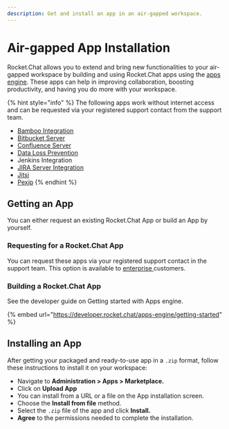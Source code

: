 ```yaml
---
description: Get and install an app in an air-gapped workspace.
---
```


# Air-gapped App Installation

Rocket.Chat allows you to extend and bring new functionalities to your air-gapped workspace by building and using Rocket.Chat apps using the [apps engine](https://developer.rocket.chat/apps-engine/rocket.chat-apps-engine). These apps can help in improving collaboration, boosting productivity, and having you do more with your workspace.

{% hint style="info" %}
The following apps work without internet access and can be requested via your registered support contact from the support team.

* [Bamboo Integration](../../extend-rocket.chat-capabilities/rocket.chat-marketplace/rocket.chat-public-apps-guides/atlassian/bamboo-integration.md)
* [Bitbucket Server](../../extend-rocket.chat-capabilities/rocket.chat-marketplace/rocket.chat-public-apps-guides/atlassian/bitbucket-server-integration.md)
* [Confluence Server](../../extend-rocket.chat-capabilities/rocket.chat-marketplace/rocket.chat-public-apps-guides/atlassian/confluence-server-integration.md)
* [Data Loss Prevention](../../extend-rocket.chat-capabilities/rocket.chat-marketplace/rocket.chat-public-apps-guides/data-loss-prevention-dlp-app.md)
* Jenkins Integration
* [JIRA Server Integration](../../extend-rocket.chat-capabilities/rocket.chat-marketplace/rocket.chat-public-apps-guides/atlassian/jira-server-integration.md)
* [Jitsi](../../use-rocket.chat/rocket.chat-conference-call/conference-call-admin-guide/jitsi-app.md)
* [Pexip](../../use-rocket.chat/rocket.chat-conference-call/conference-call-admin-guide/pexip-app.md)
{% endhint %}

## Getting an App

You can either request an existing Rocket.Chat App or build an App by yourself.

### &#x20;Requesting for a Rocket.Chat App

You can request these apps via your registered support contact in the support team. This option is available to [enterprise ](https://www.rocket.chat/pricing)customers.

### Building a Rocket.Chat App

See the developer guide on Getting started with Apps engine.

{% embed url="https://developer.rocket.chat/apps-engine/getting-started" %}

## Installing an App

After getting your packaged and ready-to-use app in a `.zip` format, follow these instructions to install it on your workspace:

* Navigate to **Administration > Apps > Marketplace.**
* Click on **Upload App**
* You can install from a URL or a file on the App installation screen.
* Choose the **Install from file** method.
* Select the `.zip` file of the app and click **Install.**
* **Agree** to the permissions needed to complete the installation.


